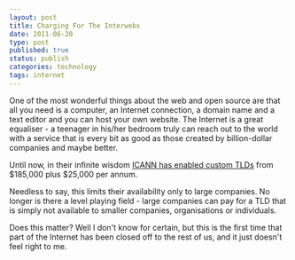 ```yaml
--- 
layout: post 
title: Charging For The Interwebs
date: 2011-06-20
type: post 
published: true 
status: publish
categories: technology
tags: internet
---
```


One of the most wonderful things about the web and open source are that
all you need is a computer, an Internet connection, a domain name and a
text editor and you can host your own website. The Internet is a great
equaliser - a teenager in his/her bedroom truly can reach out to the
world with a service that is every bit as good as those created by
billion-dollar companies and maybe better.

Until now, in their infinite wisdom 
[ICANN has enabled custom TLDs](http://www.theregister.co.uk/2011/06/20/icann_expands_gtlds/ "ICANN opens the domain floodgates")
from \$185,000 plus \$25,000 per annum.

Needless to say, this limits their availability only to large companies.
No longer is there a level playing field - large companies can pay for a
TLD that is simply not available to smaller companies, organisations or
individuals.

Does this matter? Well I don't know for certain, but this is the first
time that part of the Internet has been closed off to the rest of us,
and it just doesn't feel right to me.

